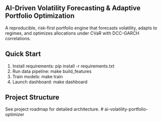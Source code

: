 ﻿## AI-Driven Volatility Forecasting & Adaptive Portfolio Optimization

A reproducible, risk-first portfolio engine that forecasts volatility, adapts to regimes, and optimizes allocations under CVaR with DCC-GARCH correlations.

## Quick Start

1. Install requirements: pip install -r requirements.txt
2. Run data pipeline: make build_features
3. Train models: make train
4. Launch dashboard: make dashboard

## Project Structure

See project roadmap for detailed architecture.
#   a i - v o l a t i l i t y - p o r t f o l i o - o p t i m i z e r 
 
 
